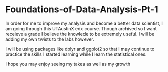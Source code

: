 # Foundations-of-Data-Analysis-Pt-1

In order for me to improve my analysis and become a better data scientist, I am going through this UTAustinX edx course. Though archived so I want receieve a grade I believe the knowlede to be extremely useful. I will be adding my own twists to the labs however.

I will be using packages like dplyr and ggplot2 so that I may continue to practice the skills I started learning while I learn the statistical ones. 

I hope you may enjoy seeing my takes as well as my growth
